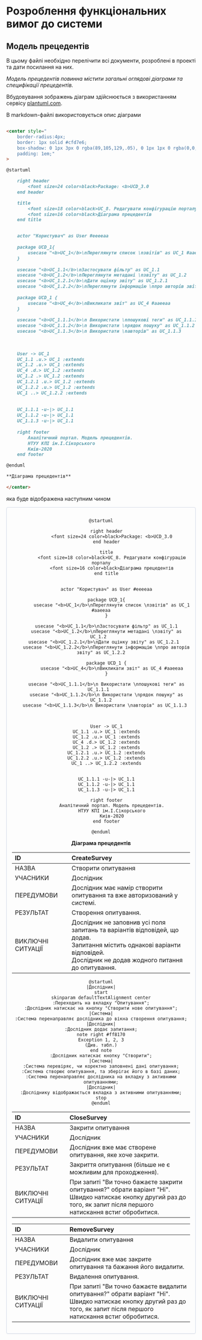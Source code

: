 # Розроблення функціональних вимог до системи

## Модель прецедентів

В цьому файлі необхідно перелічити всі документи, розроблені в проекті та дати посилання на них.

*Модель прецедентів повинна містити загальні оглядові діаграми та специфікації прецедентів.*



Вбудовування зображень діаграм здійснюється з використанням сервісу [plantuml.com](https://plantuml.com/). 

В markdown-файлі використовується опис діаграми

```md

<center style="
    border-radius:4px;
    border: 1px solid #cfd7e6;
    box-shadow: 0 1px 3px 0 rgba(89,105,129,.05), 0 1px 1px 0 rgba(0,0,0,.025);
    padding: 1em;"
>

@startuml

    right header
        <font size=24 color=black>Package: <b>UCD_3.0
    end header

    title
        <font size=18 color=black>UC_8. Редагувати конфігурацію порталу
        <font size=16 color=black>Діаграма прецедентів
    end title


    actor "Користувач" as User #eeeeaa
    
    package UCD_1{
        usecase "<b>UC_1</b>\nПереглянути список \nзвітів" as UC_1 #aaeeaa
    }
    
    usecase "<b>UC_1.1</b>\nЗастосувати фільтр" as UC_1.1
    usecase "<b>UC_1.2</b>\nПереглянути метадані \nзвіту" as UC_1.2  
    usecase "<b>UC_1.2.1</b>\nДати оцінку звіту" as UC_1.2.1  
    usecase "<b>UC_1.2.2</b>\nПереглянути інформацію \nпро авторів звіту" as UC_1.2.2
    
    package UCD_1 {
        usecase "<b>UC_4</b>\nВикликати звіт" as UC_4 #aaeeaa
    }
    
    usecase "<b>UC_1.1.1</b>\n Використати \nпошукові теги" as UC_1.1.1  
    usecase "<b>UC_1.1.2</b>\n Використати \nрядок пошуку" as UC_1.1.2
    usecase "<b>UC_1.1.3</b>\n Використати \nавторів" as UC_1.1.3  
    
    
    
    User -> UC_1
    UC_1.1 .u.> UC_1 :extends
    UC_1.2 .u.> UC_1 :extends
    UC_4 .d.> UC_1.2 :extends
    UC_1.2 .> UC_1.2 :extends
    UC_1.2.1 .u.> UC_1.2 :extends
    UC_1.2.2 .u.> UC_1.2 :extends
    UC_1 ..> UC_1.2.2 :extends
    
    
    UC_1.1.1 -u-|> UC_1.1
    UC_1.1.2 -u-|> UC_1.1
    UC_1.1.3 -u-|> UC_1.1
    
    right footer
        Аналітичний портал. Модель прецедентів.
        НТУУ КПІ ім.І.Сікорського
        Киів-2020
    end footer

@enduml

**Діаграма прецедентів**

</center>
```

яка буде відображена наступним чином

<center style="
    border-radius:4px;
    border: 1px solid #cfd7e6;
    box-shadow: 0 1px 3px 0 rgba(89,105,129,.05), 0 1px 1px 0 rgba(0,0,0,.025);
    padding: 1em;"
    >

```plantuml
@startuml

    right header
        <font size=24 color=black>Package: <b>UCD_3.0
    end header

    title
        <font size=18 color=black>UC_8. Редагувати конфігурацію порталу
        <font size=16 color=black>Діаграма прецедентів
    end title


    actor "Користувач" as User #eeeeaa
    
    package UCD_1{
        usecase "<b>UC_1</b>\nПереглянути список \nзвітів" as UC_1 #aaeeaa
    }
    
    usecase "<b>UC_1.1</b>\nЗастосувати фільтр" as UC_1.1
    usecase "<b>UC_1.2</b>\nПереглянути метадані \nзвіту" as UC_1.2  
    usecase "<b>UC_1.2.1</b>\nДати оцінку звіту" as UC_1.2.1  
    usecase "<b>UC_1.2.2</b>\nПереглянути інформацію \nпро авторів звіту" as UC_1.2.2
    
    package UCD_1 {
        usecase "<b>UC_4</b>\nВикликати звіт" as UC_4 #aaeeaa
    }
    
    usecase "<b>UC_1.1.1</b>\n Використати \nпошукові теги" as UC_1.1.1  
    usecase "<b>UC_1.1.2</b>\n Використати \nрядок пошуку" as UC_1.1.2
    usecase "<b>UC_1.1.3</b>\n Використати \nавторів" as UC_1.1.3  
    
    
    
    User -> UC_1
    UC_1.1 .u.> UC_1 :extends
    UC_1.2 .u.> UC_1 :extends
    UC_4 .d.> UC_1.2 :extends
    UC_1.2 .> UC_1.2 :extends
    UC_1.2.1 .u.> UC_1.2 :extends
    UC_1.2.2 .u.> UC_1.2 :extends
    UC_1 ..> UC_1.2.2 :extends
    
    
    UC_1.1.1 -u-|> UC_1.1
    UC_1.1.2 -u-|> UC_1.1
    UC_1.1.3 -u-|> UC_1.1
    
    right footer
        Аналітичний портал. Модель прецедентів.
        НТУУ КПІ ім.І.Сікорського
        Киів-2020
    end footer

@enduml
```


**Діаграма прецедентів**

| ID  | <span id="CreateSurvey">CreateSurvey</span> |
| :------------- | :------------- |
| НАЗВА | Створити опитування  |
| УЧАСНИКИ | Дослідник  |
| ПЕРЕДУМОВИ | Дослідник має намір створити опитування та вже авторизований у системі.  |
| РЕЗУЛЬТАТ | Створення опитування.  |
| ВИКЛЮЧНІ СИТУАЦІЇ | Дослідник не заповнив усі поля запитань та варіантів відповідей, що додав.<br/>Запитання містить однакові варіанти відповідей.<br/>Дослідник не додав жодного питання до опитування.|

```plantuml
@startuml
|Дослідник|
start
skinparam defaultTextAlignment center
:Переходить на вкладку "Опитування";
:Дослідник натискає на кнопку "Створити нове опитування";
|Система|
:Система перенаправляє дослідника до вікна створення опитування;
|Дослідник|
:Дослідник додає запитання;
note right #ff8170
Exception 1, 2, 3
(Див. табл.)
end note
:Дослідник натискає кнопку "Створити";
|Система|
:Система перевіряє, чи коректно заповнені дані опитування;
:Система створює опитування, та зберігає його в базі даних;
:Система перенаправляє дослідника на вкладку з активними опитуваннями;
|Дослідник|
:Досліднику відображається вкладка з активними опитуваннями;
stop
@enduml
```

| ID                | <span id="CloseSurvey">CloseSurvey</span>                                                                                                                                 |
|:------------------|:--------------------------------------------------------------------------------------------------------------------------------------------------------------------------|
| НАЗВА             | Закрити опитування                                                                                                                                                        |
| УЧАСНИКИ          | Дослідник                                                                                                                                                                 |
| ПЕРЕДУМОВИ        | Дослідник вже має створене опитування, яке хоче закрити.                                                                                                                  |
| РЕЗУЛЬТАТ         | Закриття опитування (більше не є можливим для проходження).                                                                                                               |
| ВИКЛЮЧНІ СИТУАЦІЇ | При запиті "Ви точно бажаєте закрити опитування?" обрати варіант "Ні".<br/>Швидко натискає кнопку другий раз до того, як запит після першого натискання встиг обробитися. |

| ID  | <span id="RemoveSurvey">RemoveSurvey</span> |
| :------------- | :------------- |
| НАЗВА | Видалити опитування  |
| УЧАСНИКИ | Дослідник  |
| ПЕРЕДУМОВИ | Дослідник вже має закрите опитування та бажання його видалити.  |
| РЕЗУЛЬТАТ | Видалення опитування.  |
| ВИКЛЮЧНІ СИТУАЦІЇ | При запиті "Ви точно бажаєте видалити опитування?" обрати варіант "Ні".<br/>Швидко натискає кнопку другий раз до того, як запит після першого натискання встиг обробитися.|
</center>

